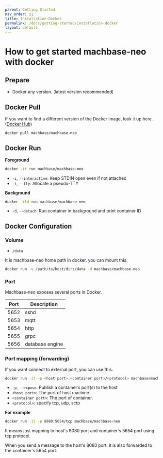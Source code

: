 ```yaml
---
parent: Getting Started
nav_order: 21
title: Installation-Docker
permalink: /docs/getting-started/installation-docker
layout: default
---
```


# How to get started machbase-neo with docker

## Prepare

- Docker any version. (latest version recommended)

## Docker Pull

If you want to find a different version of the Docker image, look it up here. ([Docker Hub](https://hub.docker.com/r/machbase/machbase-neo/tags))

```sh
docker pull machbase/machbase-neo
```

## Docker Run

__Foreground__

```sh
docker -it run machbase/machbase-neo
```

- `-i`, `--interactive`: Keep STDIN open even if not attached
- `-t`, `--tty`: Allocate a pseudo-TTY

__Background__

```sh
docker -itd run machbase/machbase-neo
```

- `-d`, `--detach`: Run container in background and print container ID


## Docker Configuration

### Volume

- `/data`

It is machbase-neo home path in docker. you can mount this.

```sh
docker run -v /path/to/host/dir:/data -d machbase/machbase-neo
```

### Port

Machbase-neo exposes several ports in Docker.

|Port|Description|
|-|-----|
|5652|sshd|
|5653|mqtt|
|5654|http|
|5655|grpc|
|5656|database engine|

### Port mapping (forwarding)

If you want connect to external port, you can use this.

```sh
docker run -it -p <host port>:<container port>/<protocol> machbase/machbase-neo
```

- `-p`, `--expose`: Publish a container’s port(s) to the host
- `<host port>`: The port of host machine.
- `<container port>`: The port of container.
- `<protocol>`: specify tcp, udp, sctp

__For example__

```sh
docker run -it -p 8080:5654/tcp machbase/machbase-neo
```

It means just mapping to host's 8080 port and container's 5654 port using tcp protocol.

When you send a message to the host's 8080 port, it is also forwarded to the container's 5654 port.
